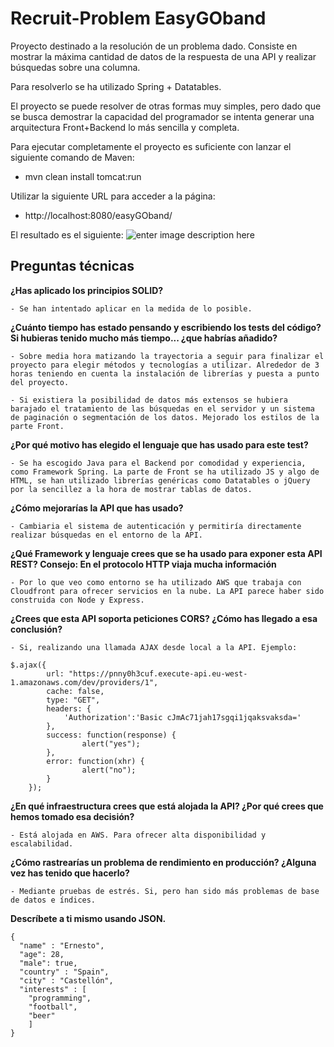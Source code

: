 # **Recruit-Problem EasyGOband**

Proyecto destinado a la resolución de un problema dado. Consiste en mostrar la máxima cantidad de datos de la respuesta de una API y realizar búsquedas sobre una columna.

Para resolverlo se ha utilizado Spring + Datatables.

El proyecto se puede resolver de otras formas muy simples, pero dado que se busca demostrar la capacidad del programador se intenta generar una arquitectura Front+Backend lo más sencilla y completa.

Para ejecutar completamente el proyecto es suficiente con lanzar el siguiente comando de Maven:
- mvn clean install tomcat:run

Utilizar la siguiente URL para acceder a la página:
- http://localhost:8080/easyGOband/

El resultado es el siguiente:
![enter image description here](https://i.imgur.com/LSx5ik3.png)

Preguntas técnicas
-------

**¿Has aplicado los principios SOLID?**

    - Se han intentado aplicar en la medida de lo posible.
    
**¿Cuánto tiempo has estado pensando y escribiendo los tests del código? Si hubieras tenido mucho más tiempo... ¿que habrías añadido?**

    - Sobre media hora matizando la trayectoria a seguir para finalizar el proyecto para elegir métodos y tecnologías a utilizar. Alrededor de 3 horas teniendo en cuenta la instalación de librerías y puesta a punto del proyecto.
    
    - Si existiera la posibilidad de datos más extensos se hubiera barajado el tratamiento de las búsquedas en el servidor y un sistema de paginación o segmentación de los datos. Mejorado los estilos de la parte Front.
**¿Por qué motivo has elegido el lenguaje que has usado para este test?**

    - Se ha escogido Java para el Backend por comodidad y experiencia, como Framework Spring. La parte de Front se ha utilizado JS y algo de HTML, se han utilizado librerías genéricas como Datatables o jQuery por la sencillez a la hora de mostrar tablas de datos.
    
**¿Cómo mejorarías la API que has usado?**

    - Cambiaria el sistema de autenticación y permitiría directamente realizar búsquedas en el entorno de la API.
    
**¿Qué Framework y lenguaje crees que se ha usado para exponer esta API REST? Consejo: En el protocolo HTTP viaja mucha información**

    - Por lo que veo como entorno se ha utilizado AWS que trabaja con Cloudfront para ofrecer servicios en la nube. La API parece haber sido construida con Node y Express.
    
**¿Crees que esta API soporta peticiones CORS? ¿Cómo has llegado a esa conclusión?**

	- Si, realizando una llamada AJAX desde local a la API. Ejemplo:
		
    $.ajax({
    		url: "https://pnny0h3cuf.execute-api.eu-west-1.amazonaws.com/dev/providers/1",
    		cache: false,
    		type: "GET",
    		headers: {
    			'Authorization':'Basic cJmAc71jah17sgqi1jqaksvaksda='
    		},
    		success: function(response) {
    				alert("yes");
    		},
    		error: function(xhr) {
    				alert("no");
    		}
    	});

**¿En qué infraestructura crees que está alojada la API? ¿Por qué crees que hemos tomado esa decisión?**

	- Está alojada en AWS. Para ofrecer alta disponibilidad y escalabilidad.
  
**¿Cómo rastrearías un problema de rendimiento en producción? ¿Alguna vez has tenido que hacerlo?**

	- Mediante pruebas de estrés. Si, pero han sido más problemas de base de datos e índices.
  
**Descríbete a ti mismo usando JSON.**

    {
      "name" : "Ernesto",
      "age": 28,
      "male": true,
      "country" : "Spain",
      "city" : "Castellón",
      "interests" : [
        "programming",
        "football",
        "beer"
        ]
    }

